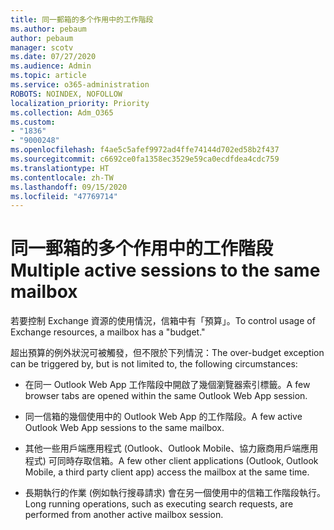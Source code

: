 ```yaml
---
title: 同一郵箱的多个作用中的工作階段
ms.author: pebaum
author: pebaum
manager: scotv
ms.date: 07/27/2020
ms.audience: Admin
ms.topic: article
ms.service: o365-administration
ROBOTS: NOINDEX, NOFOLLOW
localization_priority: Priority
ms.collection: Adm_O365
ms.custom:
- "1836"
- "9000248"
ms.openlocfilehash: f4ae5c5afef9972ad4ffe74144d702ed58b2f437
ms.sourcegitcommit: c6692ce0fa1358ec3529e59ca0ecdfdea4cdc759
ms.translationtype: HT
ms.contentlocale: zh-TW
ms.lasthandoff: 09/15/2020
ms.locfileid: "47769714"
---
```

# <a name="multiple-active-sessions-to-the-same-mailbox"></a><span data-ttu-id="3b1f4-102">同一郵箱的多个作用中的工作階段</span><span class="sxs-lookup"><span data-stu-id="3b1f4-102">Multiple active sessions to the same mailbox</span></span>

<span data-ttu-id="3b1f4-103">若要控制 Exchange 資源的使用情況，信箱中有「預算」。</span><span class="sxs-lookup"><span data-stu-id="3b1f4-103">To control usage of Exchange resources, a mailbox has a "budget."</span></span>

<span data-ttu-id="3b1f4-104">超出預算的例外狀況可被觸發，但不限於下列情況：</span><span class="sxs-lookup"><span data-stu-id="3b1f4-104">The over-budget exception can be triggered by, but is not limited to, the following circumstances:</span></span>

- <span data-ttu-id="3b1f4-105">在同一 Outlook Web App 工作階段中開啟了幾個瀏覽器索引標籤。</span><span class="sxs-lookup"><span data-stu-id="3b1f4-105">A few browser tabs are opened within the same Outlook Web App session.</span></span>

- <span data-ttu-id="3b1f4-106">同一信箱的幾個使用中的 Outlook Web App 的工作階段。</span><span class="sxs-lookup"><span data-stu-id="3b1f4-106">A few active Outlook Web App sessions to the same mailbox.</span></span>

- <span data-ttu-id="3b1f4-107">其他一些用戶端應用程式 (Outlook、Outlook Mobile、協力廠商用戶端應用程式) 可同時存取信箱。</span><span class="sxs-lookup"><span data-stu-id="3b1f4-107">A few other client applications (Outlook, Outlook Mobile, a third party client app) access the mailbox at the same time.</span></span>

- <span data-ttu-id="3b1f4-108">長期執行的作業 (例如執行搜尋請求) 會在另一個使用中的信箱工作階段執行。</span><span class="sxs-lookup"><span data-stu-id="3b1f4-108">Long running operations, such as executing search requests, are performed from another active mailbox session.</span></span>

